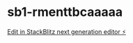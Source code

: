 # sb1-rmenttbcaaaaa

[Edit in StackBlitz next generation editor ⚡️](https://stackblitz.com/~/github.com/ArthurPhyto/sb1-rmenttbcaaaaa)